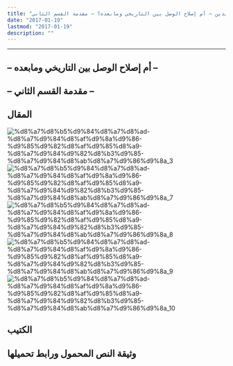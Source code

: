 ```yaml
---
title: "إصلاح الدين – أم إصلاح الوصل بين التاريخي ومابعده؟ – مقدمة القسم الثاني"
date: "2017-01-19"
lastmod: "2017-01-19"
description: ""
---
```

****

## **– أم إصلاح الوصل بين التاريخي ومابعده –**

## **– مقدمة القسم الثاني –**

## المقال

![%d8%a7%d8%b5%d9%84%d8%a7%d8%ad-%d8%a7%d9%84%d8%af%d9%8a%d9%86-%d9%85%d9%82%d8%af%d9%85%d8%a9-%d8%a7%d9%84%d9%82%d8%b3%d9%85-%d8%a7%d9%84%d8%ab%d8%a7%d9%86%d9%8a_3](https://abouyaarebmarzouki.wordpress.com/wp-content/uploads/2017/01/d8a7d8b5d984d8a7d8ad-d8a7d984d8afd98ad986-d985d982d8afd985d8a9-d8a7d984d982d8b3d985-d8a7d984d8abd8a7d986d98a_3.png?w=648) ![%d8%a7%d8%b5%d9%84%d8%a7%d8%ad-%d8%a7%d9%84%d8%af%d9%8a%d9%86-%d9%85%d9%82%d8%af%d9%85%d8%a9-%d8%a7%d9%84%d9%82%d8%b3%d9%85-%d8%a7%d9%84%d8%ab%d8%a7%d9%86%d9%8a_7](https://abouyaarebmarzouki.wordpress.com/wp-content/uploads/2017/01/d8a7d8b5d984d8a7d8ad-d8a7d984d8afd98ad986-d985d982d8afd985d8a9-d8a7d984d982d8b3d985-d8a7d984d8abd8a7d986d98a_7.png?w=648) ![%d8%a7%d8%b5%d9%84%d8%a7%d8%ad-%d8%a7%d9%84%d8%af%d9%8a%d9%86-%d9%85%d9%82%d8%af%d9%85%d8%a9-%d8%a7%d9%84%d9%82%d8%b3%d9%85-%d8%a7%d9%84%d8%ab%d8%a7%d9%86%d9%8a_8](https://abouyaarebmarzouki.wordpress.com/wp-content/uploads/2017/01/d8a7d8b5d984d8a7d8ad-d8a7d984d8afd98ad986-d985d982d8afd985d8a9-d8a7d984d982d8b3d985-d8a7d984d8abd8a7d986d98a_8.png?w=648) ![%d8%a7%d8%b5%d9%84%d8%a7%d8%ad-%d8%a7%d9%84%d8%af%d9%8a%d9%86-%d9%85%d9%82%d8%af%d9%85%d8%a9-%d8%a7%d9%84%d9%82%d8%b3%d9%85-%d8%a7%d9%84%d8%ab%d8%a7%d9%86%d9%8a_9](https://abouyaarebmarzouki.wordpress.com/wp-content/uploads/2017/01/d8a7d8b5d984d8a7d8ad-d8a7d984d8afd98ad986-d985d982d8afd985d8a9-d8a7d984d982d8b3d985-d8a7d984d8abd8a7d986d98a_9.png?w=648) ![%d8%a7%d8%b5%d9%84%d8%a7%d8%ad-%d8%a7%d9%84%d8%af%d9%8a%d9%86-%d9%85%d9%82%d8%af%d9%85%d8%a9-%d8%a7%d9%84%d9%82%d8%b3%d9%85-%d8%a7%d9%84%d8%ab%d8%a7%d9%86%d9%8a_10](https://abouyaarebmarzouki.wordpress.com/wp-content/uploads/2017/01/d8a7d8b5d984d8a7d8ad-d8a7d984d8afd98ad986-d985d982d8afd985d8a9-d8a7d984d982d8b3d985-d8a7d984d8abd8a7d986d98a_10.png?w=648)

## الكتيب

## وثيقة النص المحمول ورابط تحميلها

###